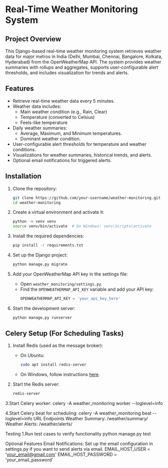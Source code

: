 # Real-Time Weather Monitoring System

## Project Overview

This Django-based real-time weather monitoring system retrieves weather data for major metros in India (Delhi, Mumbai, Chennai, Bangalore, Kolkata, Hyderabad) from the OpenWeatherMap API. The system provides weather summaries with rollups and aggregates, supports user-configurable alert thresholds, and includes visualization for trends and alerts.

## Features

- Retrieve real-time weather data every 5 minutes.
- Weather data includes:
  - Main weather condition (e.g., Rain, Clear)
  - Temperature (converted to Celsius)
  - Feels-like temperature
- Daily weather summaries:
  - Average, Maximum, and Minimum temperatures.
  - Dominant weather condition.
- User-configurable alert thresholds for temperature and weather conditions.
- Visualizations for weather summaries, historical trends, and alerts.
- Optional email notifications for triggered alerts.

## Installation

1. Clone the repository:
    ```bash
    git clone https://github.com/your-username/weather-monitoring.git
    cd weather-monitoring
    ```

2. Create a virtual environment and activate it:
    ```bash
    python -m venv venv
    source venv/bin/activate  # On Windows: venv\Scripts\activate
    ```

3. Install the required dependencies:
    ```bash
    pip install -r requirements.txt
    ```

4. Set up the Django project:
    ```bash
    python manage.py migrate
    ```

5. Add your OpenWeatherMap API key in the settings file:
    - Open `weather_monitoring/settings.py`.
    - Find the `OPENWEATHERMAP_API_KEY` variable and add your API key:
      ```python
      OPENWEATHERMAP_API_KEY = 'your_api_key_here'
      ```

6. Start the development server:
    ```bash
    python manage.py runserver
    ```

## Celery Setup (For Scheduling Tasks)

1. Install Redis (used as the message broker):
   - On Ubuntu:
     ```bash
     sudo apt install redis-server
     ```
   - On Windows, follow instructions [here](https://redis.io/docs/getting-started/installation/).

2. Start the Redis server:
   ```bash
   redis-server
3.Start Celery worker:
celery -A weather_monitoring worker --loglevel=info

4.Start Celery beat for scheduling:
celery -A weather_monitoring beat --loglevel=info
URL Endpoints
Weather Summary: /weather/summary/
Weather Alerts: /weather/alerts/

Testing
1.Run test cases to verify functionality
python manage.py test

Optional Features
Email Notifications: Set up the email configuration in settings.py if you want to send alerts via email.
EMAIL_HOST_USER = 'your_email@gmail.com'
EMAIL_HOST_PASSWORD = 'your_email_password'


